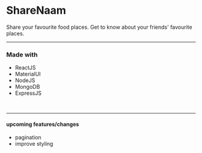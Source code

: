 # ShareNaam
Share your favourite food places.
Get to know about your friends' favourite places.

---
### Made with
- ReactJS
- MaterialUI
- NodeJS
- MongoDB
- ExpressJS

<br>

---
#### upcoming features/changes
- pagination
- improve styling
